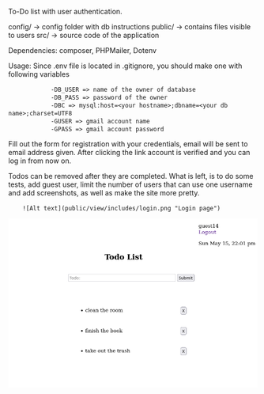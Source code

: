 To-Do list with user authentication.

config/ -> config folder with db instructions
public/ -> contains files visible to users
src/ -> source code of the application

Dependencies: composer, PHPMailer, Dotenv

Usage:
Since .env file is located in .gitignore, you should make one with following variables

                -DB_USER => name of the owner of database
                -DB_PASS => password of the owner
                -DBC => mysql:host=<your hostname>;dbname=<your db name>;charset=UTF8
                -GUSER => gmail account name
                -GPASS => gmail account password

Fill out the form for registration with your credentials, email will be sent to email address given.
After clicking the link account is verified and you can log in from now on.


Todos can be removed after they are completed.
What is left, is to do some tests, add guest user, limit the number of users that can use one username and add screenshots, as well as make the site more pretty.
  
        ![Alt text](public/view/includes/login.png "Login page")
  
 
  ![Alt text](public/view/includes/todo_page.png "Login page")
